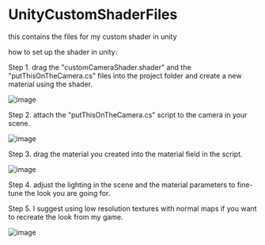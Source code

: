 # UnityCustomShaderFiles
this contains the files for my custom shader in unity



how to set up the shader in unity:

Step 1.
drag the "customCameraShader.shader" and the "putThisOnTheCamera.cs" files into the project folder and create a new material using the shader.

![image](https://github.com/PrinterIsNotFound/UnityCustomShaderFiles/assets/75360384/536cc19d-efda-4dac-a5aa-20f8c6434723)






Step 2.
attach the "putThisOnTheCamera.cs" script to the camera in your scene.

![image](https://github.com/PrinterIsNotFound/UnityCustomShaderFiles/assets/75360384/cd2753c8-6268-4134-b7a0-a0f486750a19)





Step 3.
drag the material you created into the material field in the script.

![image](https://github.com/PrinterIsNotFound/UnityCustomShaderFiles/assets/75360384/9e35c0f3-11aa-4884-b3a4-d5f3a878eae1)





Step 4.
adjust the lighting in the scene and the material parameters to fine-tune the look you are going for.





Step 5.
I suggest using low resolution textures with normal maps if you want to recreate the look from my game.

![image](https://github.com/PrinterIsNotFound/UnityCustomShaderFiles/assets/75360384/5d64b01d-1336-4870-b84f-c20f34c31874)


